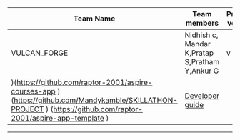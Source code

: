 

| Team Name | Team members | Product version | Product document | Product demo | User guide | Source code | Developer guide |
| ----- | ----- | ----- | ----- | ----- | ----- | ----- | ----- |
| VULCAN_FORGE | Nidhish c, Mandar K,Pratap S,Pratham Y,Ankur G | v 1.0 | [Product document](https://drive.google.com/file/d/1G82VLN2bj_TpOHjCYPuJdRuJIGQPmIKh/view?usp=sharing) | Product demo (https://aspire-final.onrender.com) (https://aspire-mentor.netlify.app/) | User-guide (https://aspire-mentor.netlify.app/) (https://aspire-final.onrender.com) | [Source code]( https://github.com/raptor-2001/aspire-courses-app  
)(https://github.com/raptor-2001/aspire-courses-app  )(https://github.com/Mandykamble/SKILLATHON-PROJECT ) (https://github.com/raptor-2001/aspire-app-template )| [Developer guide](https://docs.google.com/document/d/1udePSVp2BYyb7TlPK2pvS3hcjXS_HrwEgMHBduLAcEo/edit?usp=sharing) |

---

